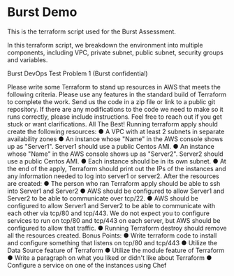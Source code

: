 # Burst Demo

This is the terraform script used for the Burst Assessment.

In this terraform script, we breakdown the environment into multiple components, including VPC, private subnet, public subnet, security groups and variables.

Burst DevOps Test Problem 1 (Burst confidential)

Please write some Terraform to stand up resources in AWS that meets the following
criteria.
Please use any features in the standard build of Terraform to complete the
work. Send us the code in a zip file or link to a public git repository. If there are any
modifications to the code we need to make so it runs correctly, please include
instructions. Feel free to reach out if you get stuck or want clarifications. All The Best!
Running terraform apply should create the following resources:
● A VPC with at least 2 subnets in separate availability zones
● An instance whose "Name" in the AWS console shows up as "Server1". Server1 should
use a public Centos AMI.
● An instance whose "Name" in the AWS console shows up as "Server2". Server2 should
use a public Centos AMI.
● Each instance should be in its own subnet.
● At the end of the apply, Terraform should print out the IPs of the instances and any
information needed to log into server1 or server2.
After the resources are created:
● The person who ran Terraform apply should be able to ssh into Server1 and Server2
● AWS should be configured to allow Server1 and Server2 to be able to communicate over
tcp/22.
● AWS should be configured to allow Server1 and Server2 to be able to communicate with
each other via tcp/80 and tcp/443. We do not expect you to configure services to run on
tcp/80 and tcp/443 on each server, but AWS should be configured to allow that traffic.
● Running Terraform destroy should remove all the resources created.
Bonus Points:
● Write terraform code to install and configure something that listens on tcp/80 and tcp/443
● Utilize the Data Source feature of Terraform
● Utilize the module feature of Terraform
● Write a paragraph on what you liked or didn't like about Terraform
● Configure a service on one of the instances using Chef
